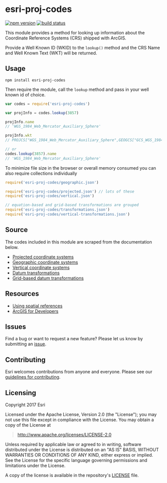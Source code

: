 # esri-proj-codes

[![npm version](https://img.shields.io/npm/v/esri-proj-codes.svg?style=flat-square)](https://www.npmjs.com/package/esri-proj-codes)
[![build status](https://img.shields.io/travis/Esri/esri-proj-codes/master.svg?style=flat-square)](https://travis-ci.org/Esri/esri-proj-codes)

This module provides a method for looking up information about the Coordinate Reference Systems (CRS) shipped with ArcGIS.

Provide a Well Known ID (WKID) to the `lookup()` method and the CRS Name and Well Known Text (WKT) will be returned.

##  Usage

```console
npm install esri-proj-codes
```

Then require the module, call the `lookup` method and pass in your well known id of choice.

```js
var codes = require('esri-proj-codes')

var projInfo = codes.lookup(3857)

projInfo.name
// 'WGS_1984_Web_Mercator_Auxiliary_Sphere'

projInfo.wkt
// PROJCS["WGS_1984_Web_Mercator_Auxiliary_Sphere",GEOGCS["GCS_WGS_1984",DATUM["D_WGS_1984"...

// or
codes.lookup(3857).name
// 'WGS_1984_Web_Mercator_Auxiliary_Sphere'
```

To minimize file size in the browser or overall memory consumed you can also require collections individually

```js
require('esri-proj-codes/geographic.json')

require('esri-proj-codes/projected.json') // lots of these
require('esri-proj-codes/vertical.json')

// equation-based and grid-based transformations are grouped
require('esri-proj-codes/transformations.json')
require('esri-proj-codes/vertical-transformations.json')
```

## Source

The codes included in this module are scraped from the documentation below.

* [Projected coordinate systems](https://developers.arcgis.com/rest/services-reference/projected-coordinate-systems.htm)
* [Geographic coordinate systems](https://developers.arcgis.com/rest/services-reference/geographic-coordinate-systems.htm)
* [Vertical coordinate systems](https://developers.arcgis.com/rest/services-reference/vertical-coordinate-systems.htm)
* [Datum transformations](https://developers.arcgis.com/rest/services-reference/datum-transformations.htm)
* [Grid-based datum transformations](https://developers.arcgis.com/rest/services-reference/grid-based-datum-transformations.htm)

## Resources

* [Using spatial references](http://resources.arcgis.com/en/help/arcgis-rest-api/index.html#/Using_spatial_references/02r3000000qq000000/)
* [ArcGIS for Developers](http://developers.arcgis.com)

## Issues

Find a bug or want to request a new feature? Please let us know by submitting an [issue](https://github.com/Esri/esri-proj-codes/issues).

## Contributing

Esri welcomes contributions from anyone and everyone. Please see our [guidelines for contributing](https://github.com/Esri/contributing).

## Licensing

Copyright 2017 Esri

Licensed under the Apache License, Version 2.0 (the "License");
you may not use this file except in compliance with the License.
You may obtain a copy of the License at

> http://www.apache.org/licenses/LICENSE-2.0

Unless required by applicable law or agreed to in writing, software
distributed under the License is distributed on an "AS IS" BASIS,
WITHOUT WARRANTIES OR CONDITIONS OF ANY KIND, either express or implied.
See the License for the specific language governing permissions and
limitations under the License.

A copy of the license is available in the repository's [LICENSE](./license.txt) file.